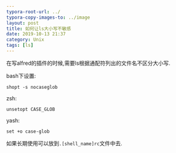 ```yaml
---
typora-root-url: ../
typora-copy-images-to: ../image
layout: post
title: 如何让ls大小写不敏感
date: 2019-10-13 21:37
category: Unix
tags: [ls]
---
```




在写alfred的插件的时候,需要ls根据通配符列出的文件名不区分大小写.

bash下设置:

```bsh
shopt -s nocaseglob
```

zsh:

```bsh
unsetopt CASE_GLOB
```

yash:

```bsh
set +o case-glob
```



如果长期使用可以放到`.[shell_name]rc`文件中去.
